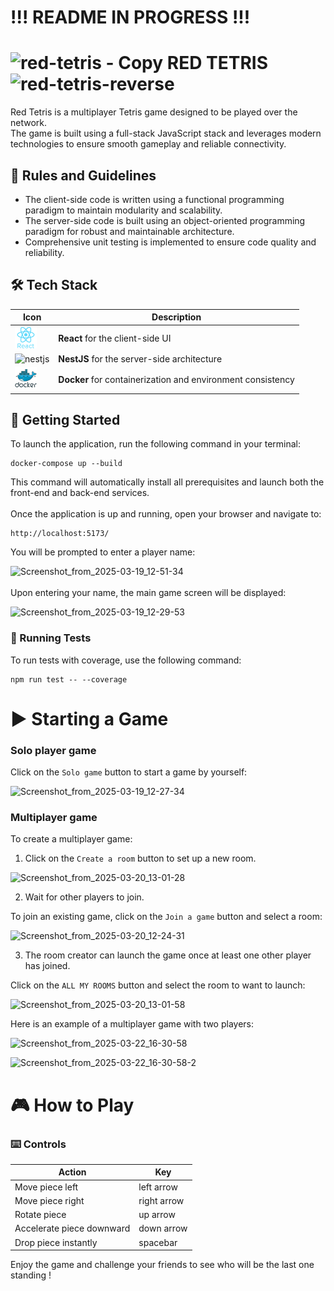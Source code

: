 # !!! README IN PROGRESS !!! #

# ![red-tetris - Copy](https://github.com/user-attachments/assets/a2df82c6-00d2-4dae-9977-c5ca1f49de15)  RED TETRIS  ![red-tetris-reverse](https://github.com/user-attachments/assets/7b21961b-896d-4ada-ae8d-6a01f83c6e33)

Red Tetris is a multiplayer Tetris game designed to be played over the network.<br />
The game is built using a full-stack JavaScript stack and leverages modern technologies to ensure smooth gameplay and reliable connectivity.

## 📜 Rules and Guidelines

- The client-side code is written using a functional programming paradigm to maintain modularity and scalability.
- The server-side code is built using an object-oriented programming paradigm for robust and maintainable architecture.
- Comprehensive unit testing is implemented to ensure code quality and reliability.

## 🛠️ Tech Stack

| Icon | Description                                |
|-----------|--------------------------------------------|
| <img src="https://raw.githubusercontent.com/devicons/devicon/master/icons/react/react-original-wordmark.svg" alt="react" width="35" height="35"/> | **React** for the client-side UI |
| <img src="https://nestjs.com/img/logo-small.svg" alt="nestjs" width="35" height="35"/> | **NestJS** for the server-side architecture |
| <img src="https://raw.githubusercontent.com/devicons/devicon/master/icons/docker/docker-original-wordmark.svg" alt="docker" width="35" height="35"/> | **Docker** for containerization and environment consistency |

## 🚀 Getting Started

To launch the application, run the following command in your terminal:
```
docker-compose up --build
```
This command will automatically install all prerequisites and launch both the front-end and back-end services.<br />
<br />
Once the application is up and running, open your browser and navigate to:
```
http://localhost:5173/
```
You will be prompted to enter a player name:<br />

![Screenshot_from_2025-03-19_12-51-34](https://github.com/user-attachments/assets/7ca76121-0dea-44b8-9a13-32cf94ea1494)<br />
<br />
Upon entering your name, the main game screen will be displayed:<br />

![Screenshot_from_2025-03-19_12-29-53](https://github.com/user-attachments/assets/468091af-14bf-4beb-b312-0720a8b9cef5)

### 🧪 Running Tests
To run tests with coverage, use the following command:
```
npm run test -- --coverage
```

# ▶️ Starting a Game

### Solo player game

Click on the `Solo game` button to start a game by yourself:<br />

![Screenshot_from_2025-03-19_12-27-34](https://github.com/user-attachments/assets/92d36be8-9502-4bd8-a0ac-de69f9a7479f)<br />

### Multiplayer game

To create a multiplayer game:
1. Click on the `Create a room` button to set up a new room.<br />

![Screenshot_from_2025-03-20_13-01-28](https://github.com/user-attachments/assets/35afbc4d-1413-4a67-acd8-9b741bd80e9b)

2. Wait for other players to join.<br />

To join an existing game, click on the `Join a game` button and select a room:<br />

![Screenshot_from_2025-03-20_12-24-31](https://github.com/user-attachments/assets/1db32a53-6e5d-452b-a6d9-49960fe6e8f8)

3. The room creator can launch the game once at least one other player has joined.<br />

Click on the `ALL MY ROOMS` button and select the room to want to launch:<br />

![Screenshot_from_2025-03-20_13-01-58](https://github.com/user-attachments/assets/23c8856d-7998-4965-8531-60bc4b859fda)

Here is an example of a multiplayer game with two players:<br />

![Screenshot_from_2025-03-22_16-30-58](https://github.com/user-attachments/assets/34410c84-d43f-415f-ae9b-11aa90bd0f3e)

![Screenshot_from_2025-03-22_16-30-58-2](https://github.com/user-attachments/assets/e12ceb11-9cb1-4774-a7d2-8778f4de50a9)

# 🎮 How to Play

### ⌨️ Controls

| Action | Key |
| --- | --- |
| Move piece left | left arrow |
| Move piece right | right arrow |
| Rotate piece | up arrow |
| Accelerate piece downward | down arrow |
| Drop piece instantly | spacebar |

Enjoy the game and challenge your friends to see who will be the last one standing !
